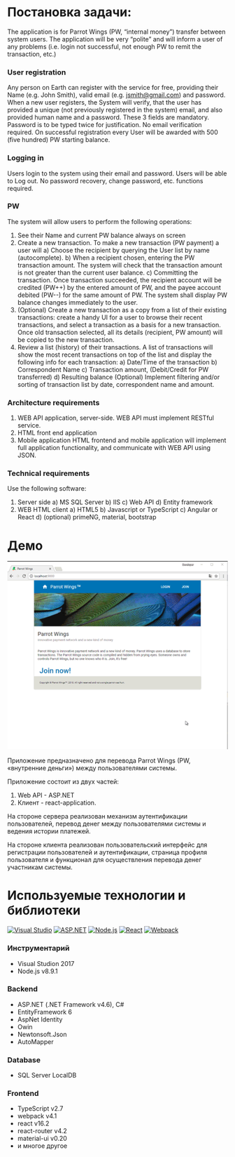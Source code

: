 # Постановка задачи:
The application is for Parrot Wings (PW, “internal money”) transfer between system users.
The application will be very “polite” and will inform a user of any problems (i.e. login not successful, not enough PW to remit the transaction, etc.)

### User registration

Any person on Earth can register with the service for free, providing their Name (e.g. John Smith), valid email (e.g. jsmith@gmail.com) and password.
When a new user registers, the System will verify, that the user has provided a unique (not previously registered in the system) email, and also provided human name and a password. These 3 fields are mandatory. Password is to be typed twice for justification. No email verification required.
On successful registration every User will be awarded with 500 (five hundred) PW starting balance.

### Logging in

Users login to the system using their email and password.
Users will be able to Log out.
No password recovery, change password, etc. functions required.

### PW

The system will allow users to perform the following operations:
1) See their Name and current PW balance always on screen
2) Create a new transaction. To make a new transaction (PW payment) a user will
a) Choose the recipient by querying the  User list by name (autocomplete).
b) When a recipient chosen, entering the PW transaction amount. The system will check that the transaction amount is not greater than the current user balance.
c) Committing the transaction. Once transaction succeeded, the recipient account will be credited (PW++) by the entered amount of PW, and the payee account debited (PW--) for the same amount of PW. The system shall display PW balance changes immediately to the user.
3) (Optional) Create a new transaction as a copy from a list of their existing transactions: create a handy UI for a user to browse their recent transactions, and select a transaction as a basis for a new transaction. Once old transaction selected, all its details (recipient, PW amount) will be copied to the new transaction.
4) Review a list (history) of their transactions. A list of transactions will show the most recent transactions on top of the list and display the following info for each transaction:
a) Date/Time of the transaction
b) Correspondent Name
c) Transaction amount, (Debit/Credit  for PW transferred)
d) Resulting balance
(Optional) Implement filtering and/or sorting of transaction list by date, correspondent name and amount.

### Architecture requirements

1) WEB API application, server-side.
WEB API must implement RESTful service.
2) HTML front end application
3) Mobile application
HTML frontend and mobile application will implement full application functionality, and communicate with WEB API using JSON.

### Technical requirements

Use the following software:
1) Server side
a) MS SQL Server
b) IIS
c) Web API
d) Entity framework
2) WEB HTML client
a) HTML5
b) Javascript or TypeScript
c) Angular or React
d) (optional) primeNG, material, bootstrap

# Дeмо

![Preview](preview.gif)

Приложение предназначено для перевода Parrot Wings (PW, «внутренние деньги») между пользователями системы.

Приложение состоит из двух частей:

1. Web API - ASP.NET
2. Клиент - react-application.

На стороне сервера реализован механизм аутентификации пользователей, перевод денег между пользователями системы и ведения истории платежей.

На стороне клиента реализован пользовательский интерфейс для регистрации пользователей и аутентификации, страница профиля пользователя и функционал для осуществления перевода денег участникам системы.

# Используемые технологии и библиотеки
[![Visual Studio](https://img.shields.io/badge/Visual%20Studio-2017-68217a.svg?style=flat)](https://www.visualstudio.com/) [![ASP.NET](https://img.shields.io/badge/ASP.NET-v4.6-616ab7.svg?style=flat)](https://www.asp.net) [![Node.js](https://img.shields.io/badge/Node.JS-v8.9-brightgreen.svg?style=flat)](https://nodejs.org/) [![React](https://img.shields.io/badge/React-v16.2-61dafb.svg?style=flat)](https://reactjs.org) [![Webpack](https://img.shields.io/badge/Webpack-v4.1-1D78C1.svg?style=flat)](https://webpack.js.org)

### Инструментарий
* Visual Studion 2017
* Node.js v8.9.1

### Backend

* ASP.NET (.NET Framework v4.6), C#
* EntityFramework 6
* AspNet Identity
* Owin
* Newtonsoft.Json
* AutoMapper

### Database

* SQL Server LocalDB

### Frontend

* TypeScript v2.7
* webpack v4.1
* react v16.2
* react-router v4.2
* material-ui v0.20
* и многое другое
